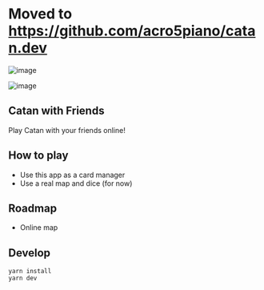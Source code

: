 # Moved to https://github.com/acro5piano/catan.dev

![image](https://user-images.githubusercontent.com/10719495/138576359-cdd4b9b5-41c7-4ee1-ac53-bc57aa02413f.png)

![image](https://user-images.githubusercontent.com/10719495/138576367-0321b180-7ac4-4fb4-a6a8-9f1a4f43154d.png)

## Catan with Friends

Play Catan with your friends online!

## How to play

- Use this app as a card manager
- Use a real map and dice (for now)

## Roadmap

- Online map

## Develop

```
yarn install
yarn dev
```

